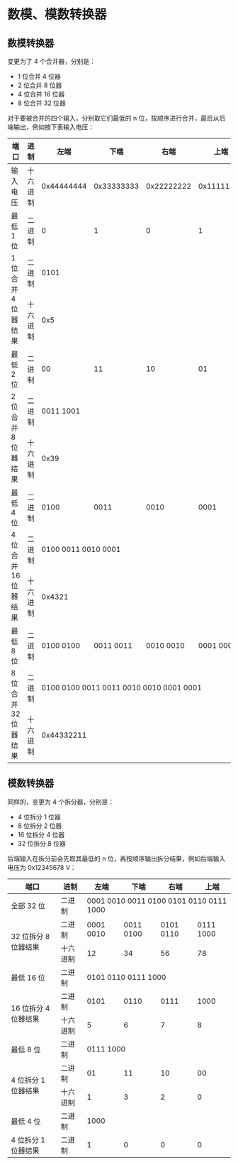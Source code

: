 # 数模、模数转换器

## 数模转换器

变更为了 4 个合并器，分别是：

* 1 位合并 4 位器
* 2 位合并 8 位器
* 4 位合并 16 位器
* 8 位合并 32 位器

对于要被合并的四个输入，分别取它们最低的 n 位，按顺序进行合并，最后从后端输出，例如按下表输入电压：

<table :class="$style.td_center">
    <thead>
        <tr>
            <th>端口</th>
            <th>进制</th>
            <th>左端</th>
            <th>下端</th>
            <th>右端</th>
            <th>上端</th>
        </tr>
    </thead>
    <tbody>
        <tr>
            <td>输入电压</td>
            <td>十六进制</td>
            <td class="mono">0x44444444</td>
            <td class="mono">0x33333333</td>
            <td class="mono">0x22222222</td>
            <td class="mono">0x11111111</td>
        </tr>
        <tr>
            <td>最低 1 位</td>
            <td>二进制</td>
            <td class="mono red">0</td>
            <td class="mono green">1</td>
            <td class="mono orange">0</td>
            <td class="mono blue">1</td>
        </tr>
        <tr>
            <td rowspan="2">1 位合并 4 位器结果</td>
            <td>二进制</td>
            <td colspan="4" class="mono"><span class="red">0</span><span class="green">1</span><span class="orange">0</span><span class="blue">1</span></td>
        </tr>
        <tr>
            <td>十六进制</td>
            <td colspan="4" class="mono">0x5</td>
        </tr>
        <tr>
            <td>最低 2 位</td>
            <td>二进制</td>
            <td class="mono red">00</td>
            <td class="mono green">11</td>
            <td class="mono orange">10</td>
            <td class="mono blue">01</td>
        </tr>
        <tr>
            <td rowspan="2">2 位合并 8 位器结果</td>
            <td>二进制</td>
            <td colspan="4" class="mono"><span class="red">00</span><span class="green">11</span> <span class="orange">10</span><span class="blue">01</span></td>
        </tr>
        <tr>
            <td>十六进制</td>
            <td colspan="4" class="mono">0x39</td>
        </tr>
        <tr>
            <td>最低 4 位</td>
            <td>二进制</td>
            <td class="mono red">0100</td>
            <td class="mono green">0011</td>
            <td class="mono orange">0010</td>
            <td class="mono blue">0001</td>
        </tr>
        <tr>
            <td rowspan="2">4 位合并 16 位器结果</td>
            <td>二进制</td>
            <td colspan="4" class="mono"><span class="red">0100</span> <span class="green">0011</span> <span class="orange">0010</span> <span class="blue">0001</span></td>
        </tr>
        <tr>
            <td>十六进制</td>
            <td colspan="4" class="mono">0x4321</td>
        </tr>
        <tr>
            <td>最低 8 位</td>
            <td>二进制</td>
            <td class="mono red">0100 0100</td>
            <td class="mono green">0011 0011</td>
            <td class="mono orange">0010 0010</td>
            <td class="mono blue">0001 0001</td>
        </tr>
        <tr>
            <td rowspan="2">8 位合并 32 位器结果</td>
            <td>二进制</td>
            <td colspan="4" class="mono"><span class="red">0100 0100</span> <span class="green">0011 0011</span> <span class="orange">0010 0010</span> <span class="blue">0001 0001</span></td>
        </tr>
        <tr>
            <td>十六进制</td>
            <td colspan="4" class="mono">0x44332211</td>
        </tr>
    </tbody>
</table>

## 模数转换器

同样的，变更为 4 个拆分器，分别是：

* 4 位拆分 1 位器
* 8 位拆分 2 位器
* 16 位拆分 4 位器
* 32 位拆分 8 位器

后端输入在拆分前会先取其最低的 n 位，再按顺序输出拆分结果，例如后端输入电压为 0x12345678 V：

<table :class="$style.td_center">
    <thead>
        <tr>
            <th>端口</th>
            <th>进制</th>
            <th>左端</th>
            <th>下端</th>
            <th>右端</th>
            <th>上端</th>
        </tr>
    </thead>
    <tbody>
        <tr>
            <td>全部 32 位</td>
            <td>二进制</td>
            <td colspan="4" class="mono"><span class="red">0001 0010</span> <span class="green">0011 0100</span> <span class="orange">0101 0110</span> <span class="blue">0111 1000</span></td>
        </tr>
        <tr>
            <td rowspan="2">32 位拆分 8 位器结果</td>
            <td>二进制</td>
            <td class="mono red">0001 0010</td>
            <td class="mono green">0011 0100</td>
            <td class="mono orange">0101 0110</td>
            <td class="mono blue">0111 1000</td>
        </tr>
        <tr>
            <td>十六进制</td>
            <td class="mono red">12</td>
            <td class="mono green">34</td>
            <td class="mono orange">56</td>
            <td class="mono blue">78</td>
        </tr>
        <tr>
            <td>最低 16 位</td>
            <td>二进制</td>
            <td colspan="4" class="mono"><span class="red">0101</span> <span class="green">0110</span> <span class="orange">0111</span> <span class="blue">1000</span></td>
        </tr>
        <tr>
            <td rowspan="2">16 位拆分 4 位器结果</td>
            <td>二进制</td>
            <td class="mono red">0101</td>
            <td class="mono green">0110</td>
            <td class="mono orange">0111</td>
            <td class="mono blue">1000</td>
        </tr>
        <tr>
            <td>十六进制</td>
            <td class="mono red">5</td>
            <td class="mono green">6</td>
            <td class="mono orange">7</td>
            <td class="mono blue">8</td>
        </tr>
        <tr>
            <td>最低 8 位</td>
            <td>二进制</td>
            <td colspan="4" class="mono"><span class="red">01</span><span class="green">11</span> <span class="orange">10</span><span class="blue">00</span></td>
        </tr>
        <tr>
            <td rowspan="2">4 位拆分 1 位器结果</td>
            <td>二进制</td>
            <td class="mono red">01</td>
            <td class="mono green">11</td>
            <td class="mono orange">10</td>
            <td class="mono blue">00</td>
        </tr>
        <tr>
            <td>十六进制</td>
            <td class="mono red">1</td>
            <td class="mono green">3</td>
            <td class="mono orange">2</td>
            <td class="mono blue">0</td>
        </tr>
        <tr>
            <td>最低 4 位</td>
            <td>二进制</td>
            <td colspan="4" class="mono"><span class="red">1</span><span class="green">0</span><span class="orange">0</span><span class="blue">0</span></td>
        </tr>
        <tr>
            <td>4 位拆分 1 位器结果</td>
            <td>二进制</td>
            <td class="mono red">1</td>
            <td class="mono green">0</td>
            <td class="mono orange">0</td>
            <td class="mono blue">0</td>
        </tr>
    </tbody>
</table>

<style module>
.td_center th, .td_center td{
    text-align: center;
}
</style>